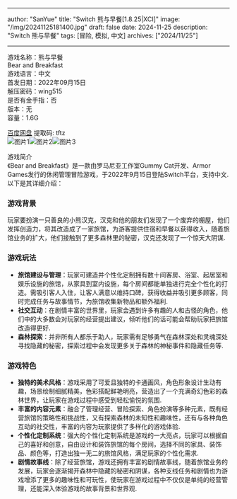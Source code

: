 
---
author: "SanYue"
title: "Switch 熊与早餐[1.8.25|XCI]"
image: "/img/20241125181400.jpg"
draft: false
date: 2024-11-25
description: "Switch 熊与早餐"
tags: [冒险, 模拟, 中文]
archives: ["2024/11/25"]

---

游戏名称：熊与早餐   
Bear and Breakfast    
游戏语言：中文  
首发日期：2022年09月15日  
解压密码：wing515  
是否有金手指：否  
版本：无   
容量：1.6G

[百度网盘](https://pan.baidu.com/s/1D2yla88L-003D1FEMCNV3Q) 提取码: tftz  
![图片1](/img/c8cda0.jpg)![图片2](/img/ca3c24.jpg)![图片3](/img/66916a.jpg)  

游戏简介  
《Bear and Breakfast》是一款由罗马尼亚工作室Gummy Cat开发、Armor Games发行的休闲管理冒险游戏，于2022年9月15日登陆Switch平台，支持中文.以下是其详细介绍：

### 游戏背景
玩家要扮演一只善良的小熊汉克，汉克和他的朋友们发现了一个废弃的棚屋，他们发挥创造力，将其改造成了一家旅馆，为游客提供住宿和早餐以获得收入，随着旅馆业务的扩大，他们接触到了更多森林里的秘密，汉克还发现了一个惊天大阴谋.

### 游戏玩法
- **旅馆建设与管理**：玩家可建造并个性化定制拥有数十间客房、浴室、起居室和娱乐设施的旅馆，从家具到室内设施，每个房间都能单独进行完全个性化的打造。需吸引客人入住，让客人满意以维持口碑，获得收益并吸引更多顾客，同时完成任务与故事情节，为旅馆收集新物品和额外福利.
- **社交互动**：在剧情丰富的世界里，玩家会遇到许多有趣的人和古怪的角色，他们中的大多数会对玩家的经营提出建议，倾听他们的话可能会帮助玩家把旅馆改造得更好.
- **森林探索**：并非所有人都乐于助人，玩家需有足够勇气在森林深处和灵魂深处寻找隐藏的秘密，探索过程中会发现更多关于森林的神秘事件和隐藏任务等.

### 游戏特色
- **独特的美术风格**：游戏采用了可爱且独特的卡通画风，角色形象设计生动有趣，场景绘制细腻精美，色彩搭配鲜艳明亮，营造出了一个充满奇幻色彩的森林世界，让玩家在游戏过程中感受到轻松愉悦的氛围.
- **丰富的内容元素**：融合了管理经营、冒险探索、角色扮演等多种元素，既有经营旅馆的策略性和挑战性，又有探索森林的未知性和趣味性，还有与各种角色互动的社交性，丰富的内容为玩家提供了多样化的游戏体验.
- **个性化定制系统**：强大的个性化定制系统是游戏的一大亮点，玩家可以根据自己的喜好和创意，自由设计和装饰旅馆的每个房间，选择不同的家具、装饰品、颜色等，打造出独一无二的旅馆风格，满足玩家的个性化需求.
- **剧情故事线**：除了经营旅馆，游戏还拥有丰富的剧情故事线，随着旅馆业务的发展，玩家会逐渐揭开森林中隐藏的秘密和阴谋，各种支线任务和剧情也为游戏增添了更多的趣味性和可玩性，使玩家在游戏过程中不仅仅是单纯的经营管理，还能深入体验游戏的故事背景和世界观.
